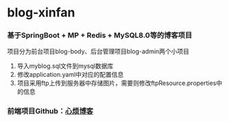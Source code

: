 # blog-xinfan
### 基于SpringBoot + MP + Redis + MySQL8.0等的博客项目

项目分为前台项目blog-body、后台管理项目blog-admin两个小项目
1. 导入myblog.sql文件到mysql数据库
2. 修改application.yaml中对应的配置信息
3. 项目采用ftp上传到服务器中存储图片，需要则修改ftpResource.properties中的信息

### 前端项目Github：[心烦博客](https://github.com/linkquid//blog-app)
